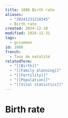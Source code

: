 ```yaml
---
title: 1086 Birth rate
aliases:
  - "20241231210345"
  - Birth rate
created: 2024-12-18
modified: 2024-12-31
tags:
  - gccommon
id: 1086
french:
  - Taux de natalité
relatedTerm:
  - "[[Birth]]"
  - "[[Family planning]]"
  - "[[Fertility]]"
  - "[[Population]]"
  - "[[Vital statistics]]"
---
```

# Birth rate
